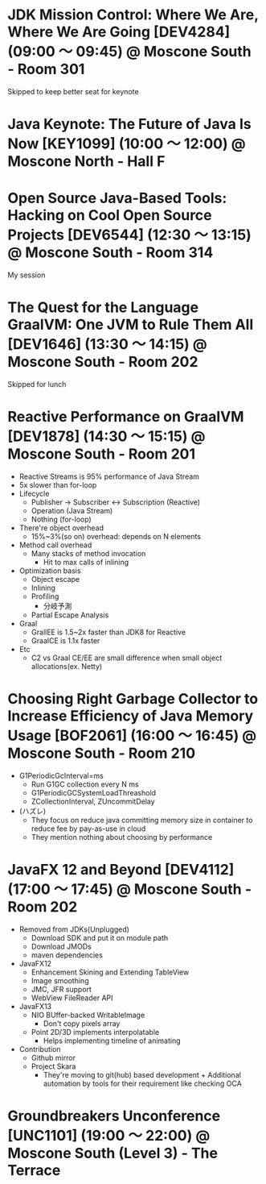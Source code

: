 # JDK Mission Control: Where We Are, Where We Are Going [DEV4284] (09:00 〜 09:45) @ Moscone South - Room 301
Skipped to keep better seat for keynote

# Java Keynote: The Future of Java Is Now [KEY1099] (10:00 〜 12:00) @ Moscone North - Hall F

# Open Source Java-Based Tools: Hacking on Cool Open Source Projects [DEV6544] (12:30 〜 13:15) @ Moscone South - Room 314
My session

# The Quest for the Language GraalVM: One JVM to Rule Them All [DEV1646] (13:30 〜 14:15) @ Moscone South - Room 202
Skipped for lunch

# Reactive Performance on GraalVM [DEV1878] (14:30 〜 15:15) @ Moscone South - Room 201
  - Reactive Streams is 95% performance of Java Stream
  - 5x slower than for-loop
  - Lifecycle
    - Publisher -> Subscriber <-> Subscription (Reactive)
    - Operation (Java Stream)
    - Nothing (for-loop)
  - There're object overhead
    - 15%~3%(so on) overhead: depends on N elements
  - Method call overhead
    - Many stacks of method invocation
      - Hit to max calls of inlining
  - Optimization basis
    - Object escape
    - Inlining
    - Profiling
      - 分岐予測
    - Partial Escape Analysis
  - Graal
    - GrallEE is 1.5~2x faster than JDK8 for Reactive
    - GraalCE is 1.1x faster
  - Etc
    - C2 vs Graal CE/EE are small difference when small object allocations(ex. Netty)

# Choosing Right Garbage Collector to Increase Efficiency of Java Memory Usage [BOF2061] (16:00 〜 16:45) @ Moscone South - Room 210
  - G1PeriodicGcInterval=ms
    - Run G1GC collection every N ms
    - G1PeriodicGCSystemLoadThreashold
    - ZCollectionInterval, ZUncommitDelay
  - (ハズレ)
    - They focus on reduce java committing memory size in container to reduce fee by pay-as-use in cloud
    - They mention nothing about choosing by performance

# JavaFX 12 and Beyond [DEV4112] (17:00 〜 17:45) @ Moscone South - Room 202
  - Removed from JDKs(Unplugged)
    - Download SDK and put it on module path
    - Download JMODs
    - maven dependencies
  - JavaFX12
    - Enhancement Skining and Extending TableView
    - Image smoothing
    - JMC, JFR support
    - WebView FileReader API
  - JavaFX13
    - NIO BUffer-backed WritableImage
      - Don't copy pixels array
    - Point 2D/3D implements interpolatable
      - Helps implementing timeline of animating
  - Contribution
    - Github mirror
    - Project Skara
      - They're moving to git(hub) based development + Additional automation by tools for their requirement like checking OCA

# Groundbreakers Unconference [UNC1101] (19:00 〜 22:00) @ Moscone South (Level 3) - The Terrace
